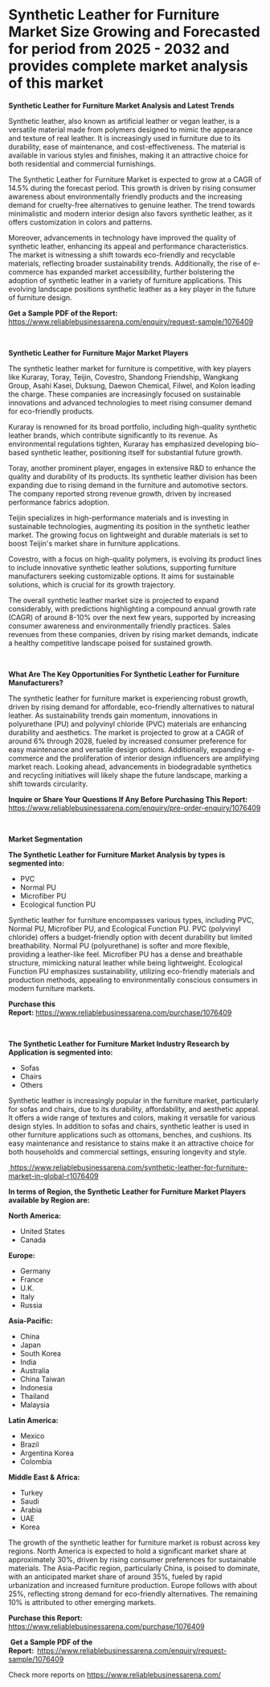 <p><h1>Synthetic Leather for Furniture Market Size Growing and Forecasted for period from 2025 - 2032 and provides complete market analysis of this market</h1></p><p><strong>Synthetic Leather for Furniture Market Analysis and Latest Trends</strong></p>
<p><p>Synthetic leather, also known as artificial leather or vegan leather, is a versatile material made from polymers designed to mimic the appearance and texture of real leather. It is increasingly used in furniture due to its durability, ease of maintenance, and cost-effectiveness. The material is available in various styles and finishes, making it an attractive choice for both residential and commercial furnishings.</p><p>The Synthetic Leather for Furniture Market is expected to grow at a CAGR of 14.5% during the forecast period. This growth is driven by rising consumer awareness about environmentally friendly products and the increasing demand for cruelty-free alternatives to genuine leather. The trend towards minimalistic and modern interior design also favors synthetic leather, as it offers customization in colors and patterns.</p><p>Moreover, advancements in technology have improved the quality of synthetic leather, enhancing its appeal and performance characteristics. The market is witnessing a shift towards eco-friendly and recyclable materials, reflecting broader sustainability trends. Additionally, the rise of e-commerce has expanded market accessibility, further bolstering the adoption of synthetic leather in a variety of furniture applications. This evolving landscape positions synthetic leather as a key player in the future of furniture design.</p></p>
<p><strong>Get a Sample PDF of the Report:&nbsp;</strong> <a href="https://www.reliablebusinessarena.com/enquiry/request-sample/1076409?utm_campaign=3558&utm_medium=2&utm_source=Github&utm_content=ia&utm_term=22032025&utm_id=synthetic-leather-for-furniture">https://www.reliablebusinessarena.com/enquiry/request-sample/1076409</a></p>
<p>&nbsp;</p>
<p><strong>Synthetic Leather for Furniture Major Market Players</strong></p>
<p><p>The synthetic leather market for furniture is competitive, with key players like Kuraray, Toray, Teijin, Covestro, Shandong Friendship, Wangkang Group, Asahi Kasei, Duksung, Daewon Chemical, Filwel, and Kolon leading the charge. These companies are increasingly focused on sustainable innovations and advanced technologies to meet rising consumer demand for eco-friendly products.</p><p>Kuraray is renowned for its broad portfolio, including high-quality synthetic leather brands, which contribute significantly to its revenue. As environmental regulations tighten, Kuraray has emphasized developing bio-based synthetic leather, positioning itself for substantial future growth. </p><p>Toray, another prominent player, engages in extensive R&D to enhance the quality and durability of its products. Its synthetic leather division has been expanding due to rising demand in the furniture and automotive sectors. The company reported strong revenue growth, driven by increased performance fabrics adoption.</p><p>Teijin specializes in high-performance materials and is investing in sustainable technologies, augmenting its position in the synthetic leather market. The growing focus on lightweight and durable materials is set to boost Teijin's market share in furniture applications.</p><p>Covestro, with a focus on high-quality polymers, is evolving its product lines to include innovative synthetic leather solutions, supporting furniture manufacturers seeking customizable options. It aims for sustainable solutions, which is crucial for its growth trajectory.</p><p>The overall synthetic leather market size is projected to expand considerably, with predictions highlighting a compound annual growth rate (CAGR) of around 8-10% over the next few years, supported by increasing consumer awareness and environmentally friendly practices. Sales revenues from these companies, driven by rising market demands, indicate a healthy competitive landscape poised for sustained growth.</p></p>
<p>&nbsp;</p>
<p><strong>What Are The Key Opportunities For Synthetic Leather for Furniture Manufacturers?</strong></p>
<p><p>The synthetic leather for furniture market is experiencing robust growth, driven by rising demand for affordable, eco-friendly alternatives to natural leather. As sustainability trends gain momentum, innovations in polyurethane (PU) and polyvinyl chloride (PVC) materials are enhancing durability and aesthetics. The market is projected to grow at a CAGR of around 6% through 2028, fueled by increased consumer preference for easy maintenance and versatile design options. Additionally, expanding e-commerce and the proliferation of interior design influencers are amplifying market reach. Looking ahead, advancements in biodegradable synthetics and recycling initiatives will likely shape the future landscape, marking a shift towards circularity.</p></p>
<p><strong>Inquire or Share Your Questions If Any Before Purchasing This Report:</strong> <a href="https://www.reliablebusinessarena.com/enquiry/pre-order-enquiry/1076409?utm_campaign=3558&utm_medium=2&utm_source=Github&utm_content=ia&utm_term=22032025&utm_id=synthetic-leather-for-furniture">https://www.reliablebusinessarena.com/enquiry/pre-order-enquiry/1076409</a></p>
<p>&nbsp;</p>
<p><strong>Market Segmentation</strong></p>
<p><strong>The Synthetic Leather for Furniture Market Analysis by types is segmented into:</strong></p>
<p><ul><li>PVC</li><li>Normal PU</li><li>Microfiber PU</li><li>Ecological function PU</li></ul></p>
<p><p>Synthetic leather for furniture encompasses various types, including PVC, Normal PU, Microfiber PU, and Ecological Function PU. PVC (polyvinyl chloride) offers a budget-friendly option with decent durability but limited breathability. Normal PU (polyurethane) is softer and more flexible, providing a leather-like feel. Microfiber PU has a dense and breathable structure, mimicking natural leather while being lightweight. Ecological Function PU emphasizes sustainability, utilizing eco-friendly materials and production methods, appealing to environmentally conscious consumers in modern furniture markets.</p></p>
<p><strong>Purchase this Report:&nbsp;</strong><a href="https://www.reliablebusinessarena.com/purchase/1076409?utm_campaign=3558&utm_medium=2&utm_source=Github&utm_content=ia&utm_term=22032025&utm_id=synthetic-leather-for-furniture">https://www.reliablebusinessarena.com/purchase/1076409</a></p>
<p>&nbsp;</p>
<p><strong>The Synthetic Leather for Furniture Market Industry Research by Application is segmented into:</strong></p>
<p><ul><li>Sofas</li><li>Chairs</li><li>Others</li></ul></p>
<p><p>Synthetic leather is increasingly popular in the furniture market, particularly for sofas and chairs, due to its durability, affordability, and aesthetic appeal. It offers a wide range of textures and colors, making it versatile for various design styles. In addition to sofas and chairs, synthetic leather is used in other furniture applications such as ottomans, benches, and cushions. Its easy maintenance and resistance to stains make it an attractive choice for both households and commercial settings, ensuring longevity and style.</p></p>
<p><a href="https://www.reliablebusinessarena.com/synthetic-leather-for-furniture-market-in-global-r1076409?utm_campaign=3558&utm_medium=2&utm_source=Github&utm_content=ia&utm_term=22032025&utm_id=synthetic-leather-for-furniture">&nbsp;https://www.reliablebusinessarena.com/synthetic-leather-for-furniture-market-in-global-r1076409</a></p>
<p><strong>In terms of Region, the Synthetic Leather for Furniture Market Players available by Region are:</strong></p>
<p>
    <p> <strong> North America: </strong>
        <ul>
            <li>United States</li>
            <li>Canada</li>
        </ul>
        </p> 
    <p> <strong> Europe: </strong>
        <ul>
            <li>Germany</li>
            <li>France</li>
            <li>U.K.</li>
            <li>Italy</li>
            <li>Russia</li>
        </ul>
        </p> 
    <p> <strong> Asia-Pacific: </strong>
        <ul>
            <li>China</li>
            <li>Japan</li>
            <li>South Korea</li>
            <li>India</li>
            <li>Australia</li>
            <li>China Taiwan</li>
            <li>Indonesia</li>
            <li>Thailand</li>
            <li>Malaysia</li>
        </ul>
        </p> 
    <p> <strong> Latin America: </strong>
        <ul>
            <li>Mexico</li>
            <li>Brazil</li>
            <li>Argentina Korea</li>
            <li>Colombia</li>
        </ul>
        </p> 
    <p> <strong> Middle East & Africa: </strong>
        <ul>
            <li>Turkey</li>
            <li>Saudi</li>
            <li>Arabia</li>
            <li>UAE</li>
            <li>Korea</li>
        </ul>
    </p>
    </p>
<p><p>The growth of the synthetic leather for furniture market is robust across key regions. North America is expected to hold a significant market share at approximately 30%, driven by rising consumer preferences for sustainable materials. The Asia-Pacific region, particularly China, is poised to dominate, with an anticipated market share of around 35%, fueled by rapid urbanization and increased furniture production. Europe follows with about 25%, reflecting strong demand for eco-friendly alternatives. The remaining 10% is attributed to other emerging markets.</p></p>
<p><strong>Purchase this Report: </strong><a href="https://www.reliablebusinessarena.com/purchase/1076409?utm_campaign=3558&utm_medium=2&utm_source=Github&utm_content=ia&utm_term=22032025&utm_id=synthetic-leather-for-furniture">https://www.reliablebusinessarena.com/purchase/1076409</a></p>
<p>&nbsp;<strong>Get a Sample PDF of the Report:&nbsp;&nbsp;</strong><a href="https://www.reliablebusinessarena.com/enquiry/request-sample/1076409?utm_campaign=3558&utm_medium=2&utm_source=Github&utm_content=ia&utm_term=22032025&utm_id=synthetic-leather-for-furniture">https://www.reliablebusinessarena.com/enquiry/request-sample/1076409</a></p>
<p><strong></strong></p>
<p>Check more reports on <a href="https://www.reliablebusinessarena.com/?utm_campaign=3558&utm_medium=2&utm_source=Github&utm_content=ia&utm_term=22032025&utm_id=synthetic-leather-for-furniture">https://www.reliablebusinessarena.com/</a></p>